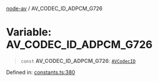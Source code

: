 [node-av](../globals.md) / AV\_CODEC\_ID\_ADPCM\_G726

# Variable: AV\_CODEC\_ID\_ADPCM\_G726

> `const` **AV\_CODEC\_ID\_ADPCM\_G726**: [`AVCodecID`](../type-aliases/AVCodecID.md)

Defined in: [constants.ts:380](https://github.com/seydx/av/blob/f8631fc881b394300b1479f511d55cf1c370a87f/src/constants/constants.ts#L380)
